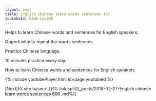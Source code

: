 ```yaml
---
layout: post
title: English chinese learn words sentences 187 
youtubeId: DZw6-LGv9Xk
---
```

 
 
Helps to learn Chinese words and sentences for English speakers.

Opportunitiy to repeat the words sentences. 

Practice Chinese language. 
 
10 minutes practice every day. 
 
How to learn Chinese words and sentences for English speakers 
 
{% include youtubePlayer.html id=page.youtubeId %}
 
 
[Next]({{ site.baseurl }}{% link  split1/_posts/2016-02-27-English chinese learn words sentences 606 .md%})
 
